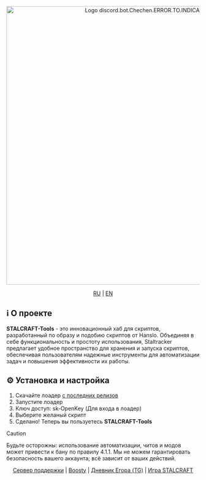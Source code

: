 <p align="center">
      <img src="https://i.ibb.co/48HSDPT/rounded-in-photoretrica-1.png" alt="Logo discord.bot.Chechen.ERROR.TO.INDICATION" width="726">
</p>

<p align="center">
      <a href="#">RU</a> | 
      <a href="https://github.com/Vu4eke/STALCRAFT-Tools-EN">EN</a>
</p>

## ℹ️ О проекте

**STALCRAFT-Tools** - это инновационный хаб для скриптов, разработанный по образу и подобию скриптов от Hanslo. Объединяя в себе функциональность и простоту использования, Staltracker предлагает удобное пространство для хранения и запуска скриптов, обеспечивая пользователям надежные инструменты для автоматизации задач и повышения эффективности их работы.

## ⚙️ Установка и настройка

1. Скачайте лоадер [с последних релизов](https://github.com/Vu4eke/STALCRAFT-Tools/releases)
2. Запустите лоадер
3. Ключ доступ: sk-OpenKey (Для входа в лоадер)
4. Выберите желаный скрипт
5. Сделано! Теперь вы пользуетесь **STALCRAFT-Tools**

> [!CAUTION]
> Будьте осторожны: использование автоматизации, читов и модов может привести к бану по правилу 4.1.1. Мы не можем гарантировать безопасность вашего аккаунта; всё зависит от ваших действий.

<p align="center">
  <a href="https://discord.gg/yHez7BFXyE">Сервер поддержки</a> | 
  <a href="https://boosty.to/stalcraft-tools">Boosty</a> | 
  <a href="https://t.me/vu4erk_billyng">Дневник Егора (TG)</a> | 
  <a href="https://stalcraft.net/">Игра STALCRAFT</a>
</p>
